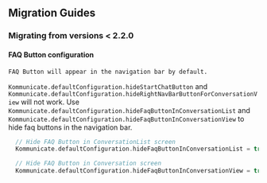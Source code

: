 ## Migration Guides

### Migrating from versions < 2.2.0

####  FAQ Button configuration

    FAQ Button will appear in the navigation bar by default.
   `Kommunicate.defaultConfiguration.hideStartChatButton` and `Kommunicate.defaultConfiguration.hideRightNavBarButtonForConversationView` will not work.
    Use `Kommunicate.defaultConfiguration.hideFaqButtonInConversationList` and `Kommunicate.defaultConfiguration.hideFaqButtonInConversationView` to hide faq buttons in the navigation bar.

  ```swift
    // Hide FAQ Button in ConversationList screen
    Kommunicate.defaultConfiguration.hideFaqButtonInConversationList = true

    // Hide FAQ Button in Conversation screen
    Kommunicate.defaultConfiguration.hideFaqButtonInConversationView = true
  ```

